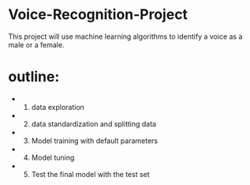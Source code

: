 # Voice-Recognition-Project

This project will use machine learning algorithms to identify a voice as a male or a female. 

# outline:
- 1. data exploration
- 2. data standardization and splitting data
- 3. Model training with default parameters
- 4. Model tuning
- 5. Test the final model with the test set